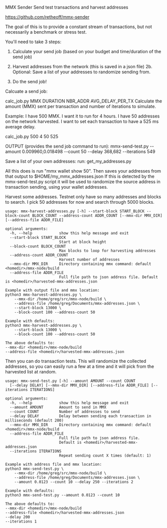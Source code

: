 MMX Sender
Send test transactions and harvest addresses

https://github.com/retheoff/mmx-sender

The goal of this is to provide a constant stream of transactions, but not necessarily a benchmark or stress test. 

You'll need to take 3 steps:

1. Calculate your send job 
    (based on your budget and time/duration of the send job)
2. Harvest addresses from the network
    (this is saved in a json file)
2b. Optional: Save a list of your addresses to randomize sending from.

3. Do the send job!


Calcuate a send job:

calc_job.py MMX DURATION NBR_ADDR AVG_DELAY_PER_TX
Calculate the amount (MMX) sent per transaction and number of iterations to simulate.

Example:
I have 500 MMX.
I want it to run for 4 hours.
I have 50 addresses on the network harvested.
I want to set each transaction to have a 525 ms average delay.

calc_job.py 500 4 50 525

OUTPUT (provides the send job command to run):
    mmx-send-test.py --amount 0.009960,0.018498 --count 50 --delay 368,682 --iterations 549




Save a list of your own addresses:
run:
get_my_addresses.py

All this does is run "mmx wallet show 50".
Then saves your addresses from that output to $HOME/my_mmx_addresses.json
If this is detected by the mmx-send-test.py script it will be used to randomize the source address in transaction sending, using your wallet addresses.




Harvest some addresses.
Testnet only have so many addresses and blocks to search.  I pick 50 addresses for now and search through 5000 blocks.

```
usage: mmx-harvest-addresses.py [-h] --start-block START_BLOCK --block-count BLOCK_COUNT --address-count ADDR_COUNT [--mmx-dir MMX_DIR] [--address-file ADDR_FILE]

optional arguments:
  -h, --help            show this help message and exit
  --start-block START_BLOCK
                        Start at block height
  --block-count BLOCK_COUNT
                        Max blocks to loop for harvesting addresses
  --address-count ADDR_COUNT
                        Harvest number of addresses
  --mmx-dir MMX_DIR     Directory containing mmx command: default <homedir>/mmx-node/build
  --address-file ADDR_FILE
                        Full file path to json address file. Default is <homedir>/harvested-mmx-addresses.json

Example with output file and mmx location:
python3 mmx-harvest-addresses.py \
	--mmx-dir /home/greg/src/mmx-node/build \
	--address-file /home/greg/Documents/mmx-addresses.json \
	--start-block 13000 \
	--block-count 100 --address-count 50

Example with defaults:
python3 mmx-harvest-addresses.py \
	--start-block 13000 \
	--block-count 100 --address-count 50

The above defaults to:
--mmx-dir <homedir>/mmx-node/build
--address-file <homedir>/harvested-mmx-addresses.json

```

Then you can do transaction tests.
This will randomize the collected addresses, so you can easily run a few at a time and it will pick from the harvested list at random.

```
usage: mmx-send-test.py [-h] --amount AMOUNT --count COUNT 
  [--delay DELAY] [--mmx-dir MMX_DIR] [--address-file ADDR_FILE] [--iterations ITERATIONS]

optional arguments:
  -h, --help            show this help message and exit
  --amount AMOUNT       Amount to send in MMX
  --count COUNT         Number of addresses to send
  --delay DELAY         Delay between sending each transaction in milliseconds (default 200)
  --mmx-dir MMX_DIR     Directory containing mmx command: default <homedir>/mmx-node/build
  --address-file ADDR_FILE
                        Full file path to json address file. 
						Default is <homedir>/harvested-mmx-addresses.json
  --iterations ITERATIONS
                        Repeat sending count X times (default: 1)

Example with address file and mmx location:
python3 mmx-send-test.py \
	--mmx-dir /home/greg/src/mmx-node/build \
	--address-file /home/greg/Documents/mmx-addresses.json \
	--amount 0.0123 --count 10 --delay 250 --iterations 2

Example with defaults:
python3 mmx-send-test.py --amount 0.0123 --count 10

The above defaults to:
--mmx-dir <homedir>/mmx-node/build
--address-file <homedir>/harvested-mmx-addresses.json
--delay 200
--iterations 1
```